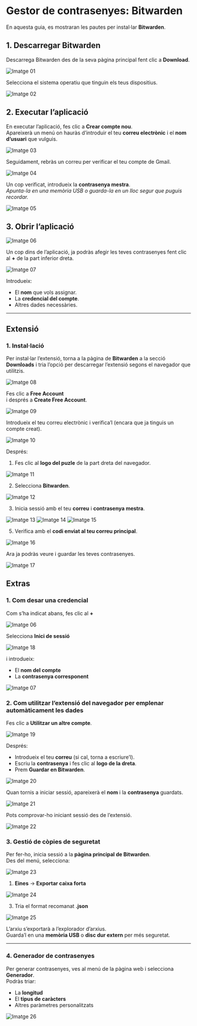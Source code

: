 # Gestor de contrasenyes: Bitwarden

En aquesta guia, es mostraran les pautes per instal·lar **Bitwarden**.



## 1. Descarregar Bitwarden

Descarrega Bitwarden des de la seva pàgina principal fent clic a **Download**.  

![Imatge 01](IMG/IM1.png)

Selecciona el sistema operatiu que tinguin els teus dispositius.

![Imatge 02](IMG/IM2.png)

## 2. Executar l’aplicació

En executar l’aplicació, fes clic a **Crear compte nou**.  
Apareixerà un menú on hauràs d’introduir el teu **correu electrònic** i el **nom d’usuari** que vulguis.

![Imatge 03](IMG/IM3.png)

Seguidament, rebràs un correu per verificar el teu compte de Gmail.

![Imatge 04](IMG/IM4.png)

Un cop verificat, introdueix la **contrasenya mestra**.  
*Apunta-la en una memòria USB o guarda-la en un lloc segur que puguis recordar.*

![Imatge 05](IMG/IM5.png)

## 3. Obrir l’aplicació

![Imatge 06](IMG/IM6.png)

Un cop dins de l’aplicació, ja podràs afegir les teves contrasenyes fent clic al **+** de la part inferior dreta.

![Imatge 07](IMG/IM7.png)

Introdueix:
- El **nom** que vols assignar.
- La **credencial del compte**.
- Altres dades necessàries.

---

## Extensió

### 1. Instal·lació

Per instal·lar l’extensió, torna a la pàgina de **Bitwarden** a la secció **Downloads** i tria l’opció per descarregar l’extensió segons el navegador que utilitzis.

![Imatge 08](IMG/IM8.png)

Fes clic a **Free Account**  
i després a **Create Free Account**.

![Imatge 09](IMG/IM9.png)

Introdueix el teu correu electrònic i verifica’l (encara que ja tinguis un compte creat).

![Imatge 10](IMG/IM10.png)

Després:
1. Fes clic al **logo del puzle** de la part dreta del navegador.

![Imatge 11](IMG/IM11.png)

2. Selecciona **Bitwarden**.

![Imatge 12](IMG/IM12.png)

3. Inicia sessió amb el teu **correu** i **contrasenya mestra**.

![Imatge 13](IMG/IM13.png)
![Imatge 14](IMG/IM14.png)
![Imatge 15](IMG/IM15.png)

5. Verifica amb el **codi enviat al teu correu principal**.

![Imatge 16](IMG/IM16.png)

Ara ja podràs veure i guardar les teves contrasenyes.

![Imatge 17](IMG/IM17.png)

## Extras

### 1. Com desar una credencial

Com s’ha indicat abans, fes clic al **+**  

![Imatge 06](IMG/IM06.png)

Selecciona **Inici de sessió** 

![Imatge 18](IMG/IM18.png)

i introdueix:
- El **nom del compte**
- La **contrasenya corresponent**

![Imatge 07](IMG/IM07.png)

### 2. Com utilitzar l’extensió del navegador per emplenar automàticament les dades

Fes clic a **Utilitzar un altre compte**.

![Imatge 19](IMG/IM19.png)

Després:
- Introdueix el teu **correu** (si cal, torna a escriure’l).
- Escriu la **contrasenya** i fes clic al **logo de la dreta**.
- Prem **Guardar en Bitwarden**.

![Imatge 20](IMG/IM20.png)

Quan tornis a iniciar sessió, apareixerà el **nom** i la **contrasenya** guardats.  

![Imatge 21](IMG/IM21.png)

Pots comprovar-ho iniciant sessió des de l’extensió.

![Imatge 22](IMG/IM22.png)

### 3. Gestió de còpies de seguretat

Per fer-ho, inicia sessió a la **pàgina principal de Bitwarden**.  
Des del menú, selecciona:

![Imatge 23](IMG/IM23.png)

1. **Eines** → **Exportar caixa forta**

![Imatge 24](IMG/IM24.png)

3. Tria el format recomanat **.json**

![Imatge 25](IMG/IM25.png)

L’arxiu s’exportarà a l’explorador d’arxius.  
Guarda’l en una **memòria USB** o **disc dur extern** per més seguretat.

---

### 4. Generador de contrasenyes

Per generar contrasenyes, ves al menú de la pàgina web i selecciona **Generador**.  
Podràs triar:
- La **longitud**
- El **tipus de caràcters**
- Altres paràmetres personalitzats

![Imatge 26](IMG/IM26.png)
